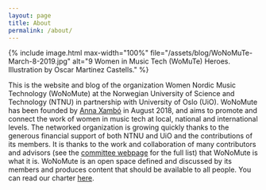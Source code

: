 ```yaml
---
layout: page
title: About
permalink: /about/
---
```


{% include image.html
max-width="100%" file="/assets/blog/WoNoMuTe-March-8-2019.jpg" alt="9 Women in Music Tech (WoMuTe) Heroes. Illustration by Oscar Martinez Castells." %}

<!-- This is the website and blog of the organization Women Nordic Music Technology (WoNoMute) at the Norwegian University of Science and Technology (NTNU) in partnership with University of Oslo (UiO), an organization that started in August 2018 and aims to promote and connect the work of women in music tech at local, national and international levels. -->

This is the website and blog of the organization Women Nordic Music Technology (WoNoMute) at the Norwegian University of Science and Technology (NTNU) in partnership with University of Oslo (UiO). WoNoMute has been founded by [Anna Xambó](http://annaxambo.me) in August 2018, and aims to promote and connect the work of women in music tech at local, national and international levels. The networked organization is growing quickly thanks to the generous financial support of both NTNU and UiO and the contributions of its members. It is thanks to the work and collaboration of many contributors and advisors (see the [committee webpage](/about/committee/) for the full list) that WoNoMute is what it is. WoNoMute is an open space defined and discussed by its members and produces content that should be available to all people. You can read our charter [here](/about/charter/).

<!-- {% include image.html
max-width="100%" file="/assets/img/WoNoMute-painting.jpg" alt="WoNoMute painting" %} -->
